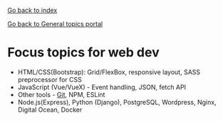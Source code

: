 <a href="../../../index.html">Go back to index</a>

<a href="base.html">Go back to General topics portal</a>

  

# Focus topics for web dev

* HTML/CSS(Bootstrap): Grid/FlexBox, responsive layout, SASS preprocessor for CSS
* JavaScript (Vue/VueX) - Event handling, JSON, fetch API 
* Other tools - [Git](https://www.udacity.com/course/how-to-use-git-and-github--ud775), NPM, ESLint
* Node.js(Express), Python (Django), PostgreSQL, Wordpress, Nginx, Digital Ocean, Docker